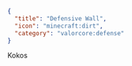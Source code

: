 ```json
{
  "title": "Defensive Wall",
  "icon": "minecraft:dirt", 
  "category": "valorcore:defense"
}
```

Kokos